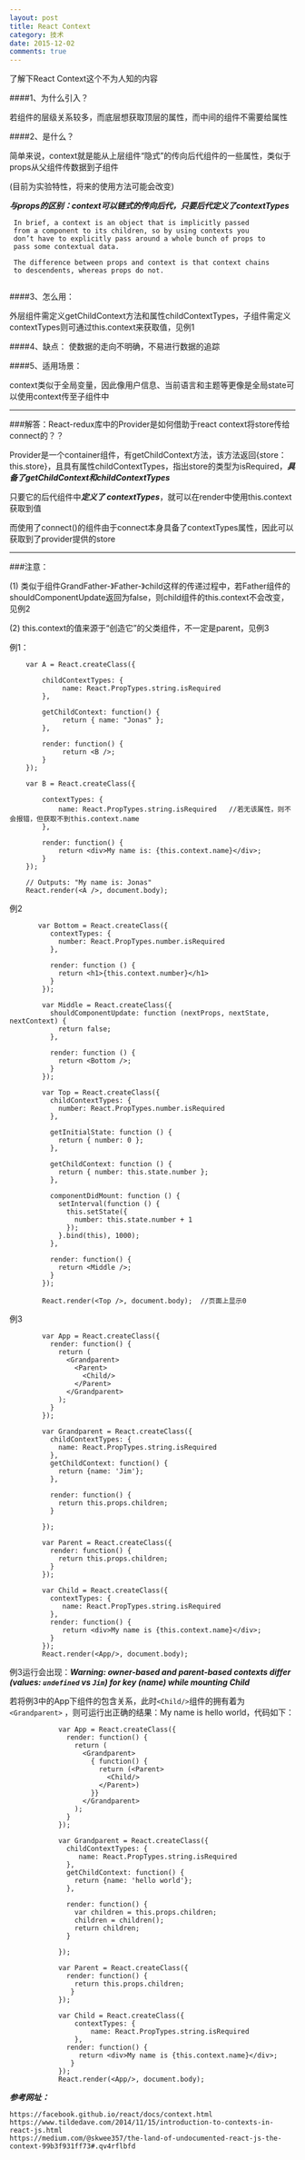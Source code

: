 ```yaml
---
layout: post
title: React Context
category: 技术
date: 2015-12-02
comments: true
---
```


了解下React Context这个不为人知的内容


####1、为什么引入？

若组件的层级关系较多，而底层想获取顶层的属性，而中间的组件不需要给属性

####2、是什么？

简单来说，context就是能从上层组件“隐式”的传向后代组件的一些属性，类似于props从父组件传数据到子组件

(目前为实验特性，将来的使用方法可能会改变)

***与props的区别：context可以链式的传向后代，只要后代定义了contextTypes***

```
 In brief, a context is an object that is implicitly passed
 from a component to its children, so by using contexts you 
 don’t have to explicitly pass around a whole bunch of props to 
 pass some contextual data.
 
 The difference between props and context is that context chains 
 to descendents, whereas props do not.
 
```

####3、怎么用：

外层组件需定义getChildContext方法和属性childContextTypes，子组件需定义contextTypes则可通过this.context来获取值，见例1

####4、缺点：
使数据的走向不明确，不易进行数据的追踪

####5、适用场景：

context类似于全局变量，因此像用户信息、当前语言和主题等更像是全局state可以使用context传至子组件中

*****************

###解答：React-redux库中的Provider是如何借助于react context将store传给connect的？？

Provider是一个container组件，有getChildContext方法，该方法返回{store：this.store}，且具有属性childContextTypes，指出store的类型为isRequired，***具备了getChildContext和childContextTypes***

只要它的后代组件中***定义了 contextTypes***，就可以在render中使用this.context获取到值

而使用了connect()的组件由于connect本身具备了contextTypes属性，因此可以获取到了provider提供的store
*****************

###注意：

(1) 类似于组件GrandFather-》Father-》child这样的传递过程中，若Father组件的shouldComponentUpdate返回为false，则child组件的this.context不会改变，见例2

(2) this.context的值来源于“创造它”的父类组件，不一定是parent，见例3


例1：
			
		var A = React.createClass({

            childContextTypes: {
                 name: React.PropTypes.string.isRequired
            },

            getChildContext: function() {
                 return { name: "Jonas" };
            },

            render: function() {
                 return <B />;
            }
        });

        var B = React.createClass({

            contextTypes: {
                name: React.PropTypes.string.isRequired   //若无该属性，则不会报错，但获取不到this.context.name
            },

            render: function() {
                return <div>My name is: {this.context.name}</div>;
            }
        });

        // Outputs: "My name is: Jonas"
        React.render(<A />, document.body);
        
例2

           var Bottom = React.createClass({
              contextTypes: {
                number: React.PropTypes.number.isRequired
              },

              render: function () {
                return <h1>{this.context.number}</h1>
              }
            });

            var Middle = React.createClass({
              shouldComponentUpdate: function (nextProps, nextState, nextContext) {
                return false;
              },

              render: function () {
                return <Bottom />;
              }
            });

            var Top = React.createClass({
              childContextTypes: {
                number: React.PropTypes.number.isRequired
              },

              getInitialState: function () {
                return { number: 0 };
              },

              getChildContext: function () {
                return { number: this.state.number };
              },

              componentDidMount: function () {
                setInterval(function () {
                  this.setState({
                    number: this.state.number + 1
                  });
                }.bind(this), 1000);
              },

              render: function() {
                return <Middle />;    
              }
            });

            React.render(<Top />, document.body);  //页面上显示0
            
例3

			var App = React.createClass({
              render: function() {
                return (
                  <Grandparent>
                    <Parent>
                      <Child/>
                    </Parent>
                  </Grandparent>
                );
              }
            });

            var Grandparent = React.createClass({  
              childContextTypes: {
                name: React.PropTypes.string.isRequired
              },
              getChildContext: function() {
                return {name: 'Jim'};
              },
              
              render: function() {
                return this.props.children;
              }
                
            });

            var Parent = React.createClass({
              render: function() {
                return this.props.children;
              }
            });
            
            var Child = React.createClass({
              contextTypes: {
                 name: React.PropTypes.string.isRequired
              },
              render: function() {
                 return <div>My name is {this.context.name}</div>;
              }
            });
            React.render(<App/>, document.body);
            
例3运行会出现：***Warning: owner-based and parent-based contexts differ (values: `undefined` vs `Jim`) for key (name) while mounting Child***

若将例3中的App下组件的包含关系，此时`<Child/>`组件的拥有着为`<Grandparent>`
，则可运行出正确的结果：My name is hello world，代码如下：

```
	        var App = React.createClass({
              render: function() {
                return (
                  <Grandparent>
                    { function() {
                      return (<Parent>
                        <Child/>
                      </Parent>)
                    }}
                  </Grandparent>
                );
              }
            });

            var Grandparent = React.createClass({  
              childContextTypes: {
                 name: React.PropTypes.string.isRequired
              },
              getChildContext: function() {
                return {name: 'hello world'};
              },
              
              render: function() {
                var children = this.props.children;
                children = children();
                return children;
              }
                
            });
            
            var Parent = React.createClass({
              render: function() {
                return this.props.children;
               }
            });

            var Child = React.createClass({
                contextTypes: {
                    name: React.PropTypes.string.isRequired
                },
              render: function() {
                 return <div>My name is {this.context.name}</div>;
               }
            });
            React.render(<App/>, document.body);
```

***参考网址：***

```
https://facebook.github.io/react/docs/context.html
https://www.tildedave.com/2014/11/15/introduction-to-contexts-in-react-js.html
https://medium.com/@skwee357/the-land-of-undocumented-react-js-the-context-99b3f931ff73#.qv4rflbfd
```
